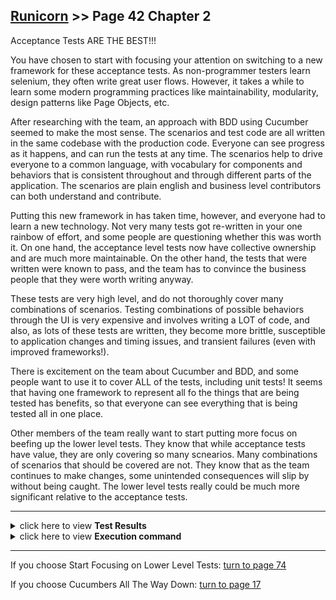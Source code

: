 ## [Runicorn](../page-0/README.md) >> Page 42 Chapter 2

Acceptance Tests ARE THE BEST!!!

You have chosen to start with focusing your attention on switching to a new framework for these acceptance tests. As non-programmer testers learn selenium, they often write great user flows. However, it takes a while to learn some modern programming practices like maintainability, modularity, design patterns like Page Objects, etc.

After researching with the team, an approach with BDD using Cucumber seemed to make the most sense.  The scenarios and test code are all written in the same codebase with the production code. Everyone can see progress as it happens, and can run the tests at any time.  The scenarios help to drive everyone to a common language, with vocabulary for components and behaviors that is consistent throughout and through different parts of the application.  The scenarios are plain english and business level contributors can both understand and contribute.

Putting this new framework in has taken time, however, and everyone had to learn a new technology.  Not very many tests got re-written in your one rainbow of effort, and some people are questioning whether this was worth it. On one hand, the acceptance level tests now have collective ownership and are much more maintainable. On the other hand, the tests that were written were known to pass, and the team has to convince the business people that they were worth writing anyway. 

These tests are very high level, and do not thoroughly cover many combinations of scenarios. Testing combinations of possible behaviors through the UI is very expensive and involves writing a LOT of code, and also, as lots of these tests are written, they become more brittle, susceptible to application changes and timing issues, and transient failures (even with improved frameworks!).

There is excitement on the team about Cucumber and BDD, and some people want to use it to cover ALL of the tests, including unit tests!  It seems that having one framework to represent all fo the things that are being tested has benefits, so that everyone can see everything that is being tested all in one place.

Other members of the team really want to start putting more focus on beefing up the lower level tests.  They know that while acceptance tests have value, they are only covering so many scnearios. Many combinations of scenarios that should be covered are not.  They know that as the team continues to make changes, some unintended consequences will slip by without being caught. The lower level tests really could be much more significant relative to the acceptance tests.


<hr>

<details>
    <summary>click here to view <b>Test Results</b></summary>
    <img width="33%" src="assets/results-.png"/>
    <img width="33%" src="assets/results2-.png"/>
</details>

<details>
    <summary>click here to view <b>Execution command</b></summary>

    ./execute.sh
</details>

<hr>


If you choose Start Focusing on Lower Level Tests: [turn to page 74](../page-74/README.md)

If you choose Cucumbers All The Way Down: [turn to page 17](../page-17/README.md)
